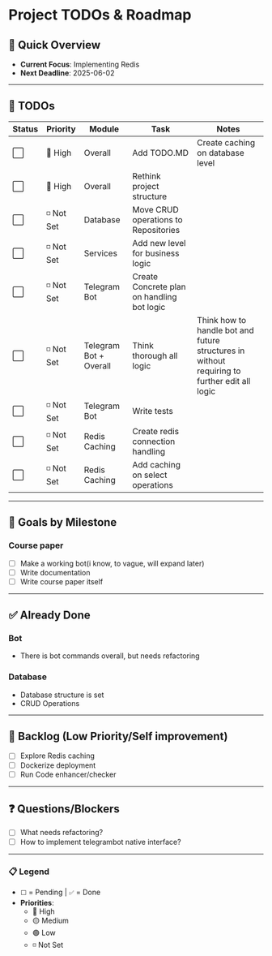 # Project TODOs & Roadmap

## 🚀 Quick Overview
- **Current Focus**: Implementing Redis  
- **Next Deadline**: 2025-06-02

---

## 📌 TODOs
| Status | Priority  | Module                 | Task                                       | Notes                                                                                        |
|--------|-----------|------------------------|--------------------------------------------|----------------------------------------------------------------------------------------------|
| ⬜      | 🔴 High   | Overall                | Add TODO.MD                                | Create caching on database level                                                             |
| ⬜      | 🔴 High   | Overall                | Rethink project structure                  |                                                                                              |
| ⬜      | ◽ Not Set | Database               | Move CRUD operations to Repositories       |                                                                                              |
| ⬜      | ◽ Not Set | Services               | Add new level for business logic           |                                                                                              |
| ⬜      | ◽ Not Set | Telegram Bot           | Create Concrete plan on handling bot logic |                                                                                              |
| ⬜      | ◽ Not Set | Telegram Bot + Overall | Think thorough all logic                   | Think how to handle bot and future structures in without requiring to further edit all logic |
| ⬜      | ◽ Not Set | Telegram Bot           | Write tests                                |                                                                                              |  
| ⬜      | ◽ Not Set | Redis Caching          | Create redis connection handling           |                                                                                              |
| ⬜      | ◽ Not Set | Redis Caching          | Add caching on select operations           |                                                                                              |
---

## 🎯 Goals by Milestone
### Course paper
- [ ] Make a working bot(i know, to vague, will expand later)
- [ ] Write documentation
- [ ] Write course paper itself

---

## ✅ Already Done
### Bot
- There is bot commands overall, but needs refactoring
### Database
- Database structure is set
- CRUD Operations

---

## 🔧 Backlog (Low Priority/Self improvement)
- [ ] Explore Redis caching  
- [ ] Dockerize deployment 
- [ ] Run Code enhancer/checker

---

## ❓ Questions/Blockers
- [ ] What needs refactoring?
- [ ] How to implement telegrambot native interface?

---

### 📋 Legend
- `⬜` = Pending | `✅` = Done  
- **Priorities**:  
  - 🔴 High  
  - 🟡 Medium  
  - 🟢 Low  
  - ◽ Not Set 